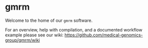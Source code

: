 # gmrm

Welcome to the home of our `gmrm` software.

For an overview, help with compilation, and a documented workflow example please see our wiki: 
https://github.com/medical-genomics-group/gmrm/wiki

